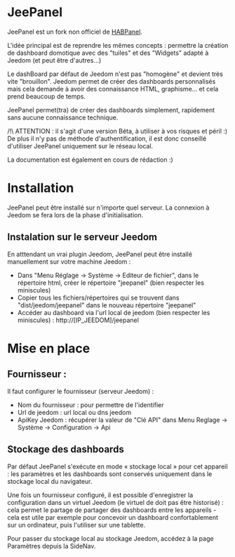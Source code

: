 # JeePanel

JeePanel est un fork non officiel de [HABPanel](https://next.openhab.org/docs/ui/habpanel/habpanel.html).

L'idée principal est de reprendre les mêmes concepts : permettre la création de dashboard domotique avec des "tuiles" et des "Widgets" adapté à Jeedom (et peut être d'autres...)

Le dashBoard par défaut de Jeedom n'est pas "homogène" et devient très vite "brouillon". Jeedom permet de créer des dashboards personnalisés mais cela demande à avoir des connaissance HTML, graphisme... et cela prend beaucoup de temps.

JeePanel permet(tra) de créer des dashboards simplement, rapidement sans aucune connaissance technique.

/!\ ATTENTION : il s'agit d'une version Béta, à utiliser à vos risques et péril :) De plus il n'y pas de méthode d'authentification, il est donc conseillé d'utiliser JeePanel uniquement sur le réseau local.

La documentation est également en cours de rédaction :)

# Installation 

JeePanel peut être installé sur n'importe quel serveur. La connexion à Jeedom se fera lors de la phase d'initialisation.

## Instalation sur le serveur Jeedom

En atttendant un vrai plugin Jeedom, JeePanel peut être installé manuellement sur votre machine Jeedom : 
 - Dans "Menu Réglage -> Système -> Editeur de fichier", dans le répertoire html, créer le répertoire "jeepanel" (bien respecter les miniscules)
 - Copier tous les fichiers/répertoires qui se trouvent dans "dist/jeedom/jeepanel" dans le nouveau répertoire "jeepanel"
 - Accéder au dashboard via l'url local de jeedom (bien respecter les miniscules) : http://[IP_JEEDOM]/jeepanel

# Mise en place

## Fournisseur :
Il faut configurer le fournisseur (serveur Jeedom) : 
 - Nom du fournisseur : pour permettre de l'identifier 
 - Url de jeedom : url local ou dns jeedom
 - ApiKey Jeedom : récupérer la valeur de "Clé API" dans Menu Reglage -> Système -> Configuration -> Api


## Stockage des dashboards
Par défaut JeePanel s'exécute en mode « stockage local » pour cet appareil : les paramètres et les dashboards sont conservés uniquement dans le stockage local du navigateur.

Une fois un fournisseur configuré, il est possible d'enregistrer la configuration dans un virtuel Jeedom (le virtuel de doit pas être historisé) : cela permet le partage de partager des dashboards entre les appareils - cela est utile par exemple pour concevoir un dashboard confortablement sur un ordinateur, puis l'utiliser sur une tablette.

Pour passer du stockage local au stockage Jeedom, accédez à la page Paramètres depuis la SideNav.

